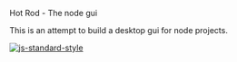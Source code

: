 Hot Rod - The node gui

This is an attempt to build a desktop gui for node projects.

[![js-standard-style](https://cdn.rawgit.com/feross/standard/master/badge.svg)](https://github.com/feross/standard)

